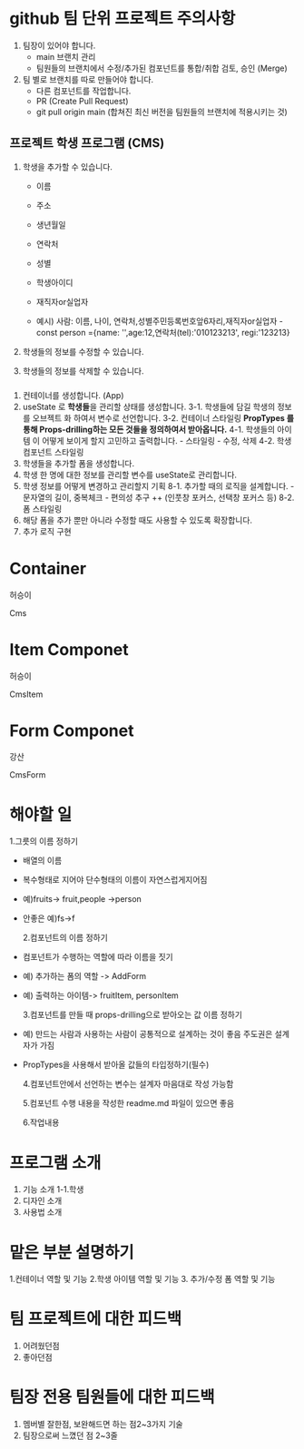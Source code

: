 # github 팀 단위 프로젝트 주의사항

1. 팀장이 있어야 합니다.
   - main 브랜치 관리
   - 팀원들의 브랜치에서 수정/추가된 컴포넌트를 통합/취합 검토, 승인 (Merge)
2. 팀 별로 브랜치를 따로 만들어야 합니다.
   - 다른 컴포넌트를 작업합니다.
   - PR (Create Pull Request)
   - git pull origin main (합쳐진 최신 버전을 팀원들의 브랜치에 적용시키는 것)

## 프로젝트 학생 프로그램 (CMS)

1. 학생을 추가할 수 있습니다.

   - 이름
   - 주소
   - 생년월일
   - 연락처
   - 성별
   - 학생아이디
   - 재직자or실업자

   - 예시) 사람: 이름, 나이, 연락처,성별주민등록번호앞6자리,재직자or실업자
     -const person ={name: '',age:12,연락처(tel):'010123213', regi:'123213}

2. 학생들의 정보를 수정할 수 있습니다.
3. 학생들의 정보를 삭제할 수 있습니다.

###

1. 컨테이너를 생성합니다. (App)
2. useState 로 **학생들**을 관리할 상태를 생성합니다.
   3-1. 학생들에 담길 학생의 정보를 오브젝트 화 하여서 변수로 선언합니다.
   3-2. 컨테이너 스타일링
   **PropTypes 를 통해 Props-drilling하는 모든 것들을 정의하여서 받아옵니다.**
   4-1. 학생들의 아이템 이 어떻게 보이게 할지 고민하고 출력합니다. - 스타일링 - 수정, 삭제
   4-2. 학생 컴포넌트 스타일링
3. 학생들을 추가할 폼을 생성합니다.
4. 학생 한 명에 대한 정보를 관리할 변수를 useState로 관리합니다.
5. 학생 정보를 어떻게 변경하고 관리할지 기획
   8-1. 추가할 때의 로직을 설계합니다. - 문자열의 길이, 중복체크 - 편의성 추구 ++ (인풋창 포커스, 선택창 포커스 등)
   8-2. 폼 스타일링
6. 해당 폼을 추가 뿐만 아니라 수정할 때도 사용할 수 있도록 확장합니다.
7. 추가 로직 구현

# Container

허승이

Cms

# Item Componet

허승이

CmsItem

# Form Componet

강산

CmsForm

# 해야할 일

1.그릇의 이름 정하기

- 배열의 이름
- 복수형태로 지어야 단수형태의 이름이 자연스럽게지어짐
- 예)fruits-> fruit,people ->person
- 안좋은 예)fs->f

  2.컴포넌트의 이름 정하기

- 컴포넌트가 수행하는 역할에 따라 이름을 짓기
- 예) 추가하는 폼의 역할 -> AddForm
- 예) 출력하는 아이템-> fruitItem, personItem

  3.컴포넌트를 만들 때 props-drilling으로 받아오는 값 이름 정하기

- 예) 만드는 사람과 사용하는 사람이 공통적으로 설계하는 것이 좋음 주도권은 설계자가 가짐
- PropTypes을 사용해서 받아올 값들의 타입정하기(필수)

  4.컴포넌트안에서 선언하는 변수는 설계자 마음대로 작성 가능함

  5.컴포넌트 수행 내용을 작성한 readme.md 파일이 있으면 좋음

  6.작업내용

# 프로그램 소개

1. 기능 소개
   1-1.학생
2. 디자인 소개
3. 사용법 소개

# 맡은 부분 설명하기

1.컨테이너 역할 및 기능 2.학생 아이템 역할 및 기능 3. 추가/수정 폼 역할 및 기능

# 팀 프로젝트에 대한 피드백

1. 어려웠던점
2. 좋아던점

# 팀장 전용 팀원들에 대한 피드백

1. 멤버별 잘한점, 보완해드면 하는 점2~3가지 기술
2. 팀장으로써 느꼈던 점 2~3줄
